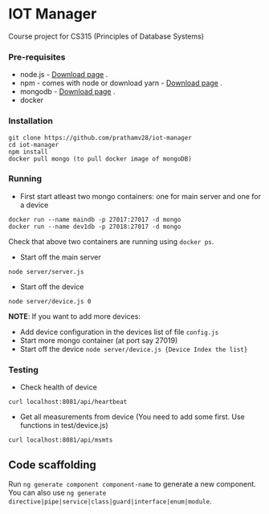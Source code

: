# IOT Manager
Course project for CS315 (Principles of Database Systems)

### Pre-requisites
* node.js - [Download page](https://nodejs.org/en/download/) .  
* npm - comes with node or download yarn - [Download page](https://yarnpkg.com/lang/en/docs/install) .  
* mongodb - [Download page](https://www.mongodb.com/download-center/community) .  
* docker

### Installation 
``` 
git clone https://github.com/prathamv28/iot-manager
cd iot-manager
npm install
docker pull mongo (to pull docker image of mongoDB)
```

### Running
* First start atleast two mongo containers: one for main server and one for a device
```
docker run --name maindb -p 27017:27017 -d mongo
docker run --name dev1db -p 27018:27017 -d mongo
```

Check that above two containers are running using `docker ps`.

* Start off the main server
```
node server/server.js
```

* Start off the device
```
node server/device.js 0
```

**NOTE**: If you want to add more devices:
* Add device configuration in the devices list of file `config.js`
* Start more mongo container (at port say 27019)
* Start off the device `node server/device.js {Device Index the list}`

### Testing
* Check health of device
```
curl localhost:8081/api/heartbeat
```

* Get all measurements from device (You need to add some first. Use functions in test/device.js)
```
curl localhost:8081/api/msmts
```

## Code scaffolding

Run `ng generate component component-name` to generate a new component. You can also use `ng generate directive|pipe|service|class|guard|interface|enum|module`.

